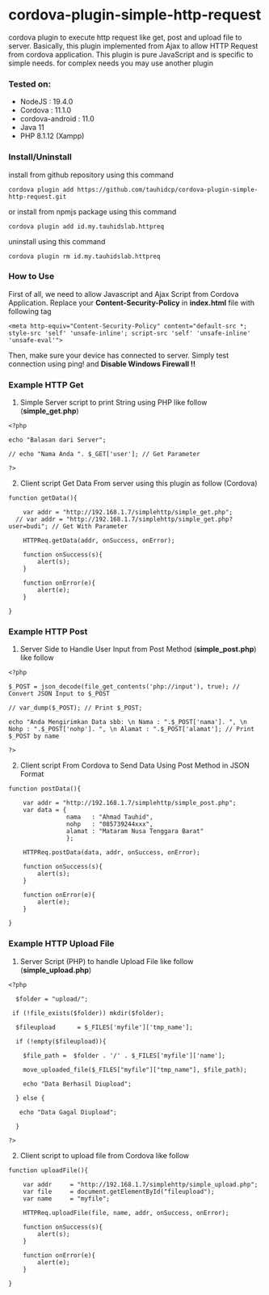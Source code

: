 # cordova-plugin-simple-http-request

cordova plugin to execute http request like get, post and upload file to server. Basically, this plugin implemented from Ajax to allow HTTP Request from cordova application. This plugin is pure JavaScript and is specific to simple needs. for complex needs you may use another plugin

### Tested on:

- NodeJS  	      : 19.4.0
- Cordova 	      : 11.1.0
- cordova-android : 11.0 
- Java 11 
- PHP 8.1.12 (Xampp) 


### Install/Uninstall

install from github repository using this command
```
cordova plugin add https://github.com/tauhidcp/cordova-plugin-simple-http-request.git
```
or install from npmjs package using this command 
```
cordova plugin add id.my.tauhidslab.httpreq
```

uninstall using this command
```
cordova plugin rm id.my.tauhidslab.httpreq
```


### How to Use

First of all, we need to allow Javascript and Ajax Script from Cordova Application. Replace your **Content-Security-Policy** in **index.html** file with following tag

```
<meta http-equiv="Content-Security-Policy" content="default-src *; style-src 'self' 'unsafe-inline'; script-src 'self' 'unsafe-inline' 'unsafe-eval'">
```

Then, make sure your device has connected to server. Simply test connection using ping! and **Disable Windows Firewall !!**


### Example HTTP Get 

1. Simple Server script to print String using PHP like follow (**simple_get.php**)

```
<?php

echo "Balasan dari Server";

// echo "Nama Anda ". $_GET['user']; // Get Parameter

?>
```

2. Client script Get Data From server using this plugin as follow (Cordova) 

```
function getData(){

	var addr = "http://192.168.1.7/simplehttp/simple_get.php";
  // var addr = "http://192.168.1.7/simplehttp/simple_get.php?user=budi"; // Get With Parameter
  
	HTTPReq.getData(addr, onSuccess, onError);
	
	function onSuccess(s){
		alert(s);
	}
	
	function onError(e){
		alert(e);
	}
	
}
``` 

### Example HTTP Post 

1. Server Side to Handle User Input from Post Method (**simple_post.php**) like follow

```
<?php

$_POST = json_decode(file_get_contents('php://input'), true); // Convert JSON Input to $_POST

// var_dump($_POST); // Print $_POST; 

echo "Anda Mengirimkan Data sbb: \n Nama : ".$_POST['nama']. ", \n Nohp : ".$_POST['nohp']. ", \n Alamat : ".$_POST['alamat']; // Print $_POST by name

?>
```

2. Client script From Cordova to Send Data Using Post Method in JSON Format 

```
function postData(){
	
	var addr = "http://192.168.1.7/simplehttp/simple_post.php";
	var data = {
				nama   : "Ahmad Tauhid",
				nohp   : "085739244xxx",
				alamat : "Mataram Nusa Tenggara Barat"
				};
	
	HTTPReq.postData(data, addr, onSuccess, onError);
	
	function onSuccess(s){
		alert(s);
	}
	
	function onError(e){
		alert(e);
	}
	
}
```

### Example HTTP Upload File 

1. Server Script (PHP) to handle Upload File like follow (**simple_upload.php**)

```
<?php
  
  $folder = "upload/";
 
 if (!file_exists($folder)) mkdir($folder);  

  $fileupload      = $_FILES['myfile']['tmp_name'];
  
  if (!empty($fileupload)){
    
	$file_path =  $folder . '/' . $_FILES['myfile']['name'];
   
    move_uploaded_file($_FILES["myfile"]["tmp_name"], $file_path);
  
    echo "Data Berhasil Diupload";
	
  } else {
   
   echo "Data Gagal Diupload";
  
  }
  
?>
```

2. Client script to upload file from Cordova like follow

```
function uploadFile(){
	
	var addr     = "http://192.168.1.7/simplehttp/simple_upload.php";
	var file     = document.getElementById("fileupload");
	var name     = "myfile";
	
	HTTPReq.uploadFile(file, name, addr, onSuccess, onError);
	
	function onSuccess(s){
		alert(s);
	}
	
	function onError(e){
		alert(e);
	}
	
}
```
